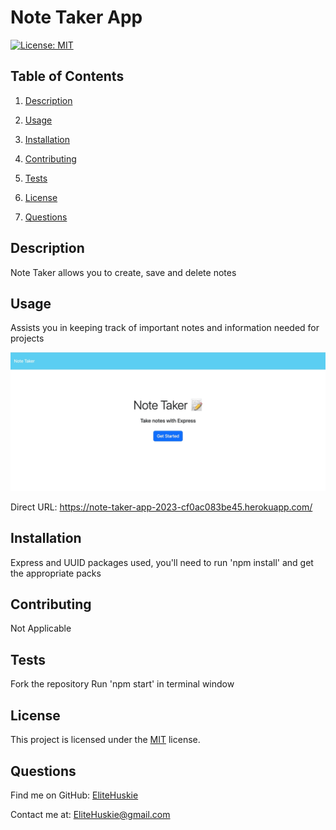# Note Taker App

[![License: MIT](https://img.shields.io/badge/License-MIT-yellow.svg)](https://opensource.org/licenses/MIT)

## Table of Contents

1. [Description](#description)
2. [Usage](#usage)

3. [Installation](#installation)
4. [Contributing](#contributing)

5. [Tests](#tests)

6. [License](#license)

7. [Questions](#questions)

## Description

Note Taker allows you to create, save and delete notes

## Usage

Assists you in keeping track of important notes and information needed for projects

![Note Taker App](./public/assets/images/note-taker-app.gif)

Direct URL: https://note-taker-app-2023-cf0ac083be45.herokuapp.com/

## Installation

Express and UUID packages used, you'll need to run 'npm install' and get the appropriate packs

## Contributing

Not Applicable

## Tests

Fork the repository
Run 'npm start' in terminal window

## License

This project is licensed under the [MIT](https://opensource.org/licenses/MIT) license.

## Questions

Find me on GitHub: [EliteHuskie](https://github.com/EliteHuskie)

Contact me at: [EliteHuskie@gmail.com](mailto:EliteHuskie@gmail.com)